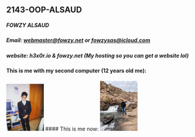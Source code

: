## 2143-OOP-ALSAUD
##### FOWZY ALSAUD
##### Email: webmaster@fowzy.net or fowzysas@icloud.com
##### website: h3x0r.io & fowzy.net (My hosting so you can get a website lol)
#### This is me with my second computer (12 years old me):
<img src="10yearsoldme.png" width=100>
#### This is me now:
<img src="fowzy.JPG" width=100>
